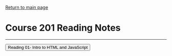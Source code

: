 [Return to main page](https://KrisDunning.github.io/reading-notes/)

# Course 201 Reading Notes

*****  

<Button onClick= "window.location.href='https://krisdunning.github.io/201/READ01-IntroHTMLAndJS.html';">Reading 01- Intro to HTML and JavaScript</button>  
